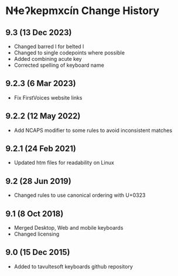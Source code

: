 Nɬeʔkepmxcín Change History
============================
9.3 (13 Dec 2023)
-------------------
* Changed barred l for belted l
* Changed to single codepoints where possible
* Added combining acute key
* Corrected spelling of keyboard name

9.2.3 (6 Mar 2023)
-------------------
* Fix FirstVoices website links

9.2.2 (12 May 2022)
-------------------
* Add NCAPS modifier to some rules to avoid inconsistent matches

9.2.1 (24 Feb 2021)
-------------------
* Updated htm files for readability on Linux

9.2 (28 Jun 2019)
-----------------
* Changed rules to use canonical ordering with U+0323

9.1 (8 Oct 2018)
-----------------
* Merged Desktop, Web and mobile keyboards
* Changed licensing

9.0 (15 Dec 2015)
-----------------

* Added to tavultesoft keyboards github repository
